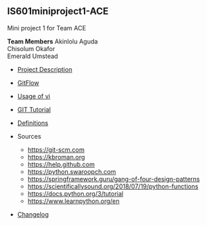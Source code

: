 ## IS601miniproject1-ACE
Mini project 1 for Team ACE   

**Team Members**
Akinlolu Aguda   
Chisolum Okafor  
Emerald Umstead  


* [Project Description](/project.md)   

* [GitFlow](/gitFlow.md)   

* [Usage of vi](/finishproject/commands1.md)   


* [GIT Tutorial](/tutorial.md)
    


* [Definitions](/alldefinitions.md)  


* Sources
     * https://git-scm.com
     * https://kbroman.org
     * https://help.github.com     
     * https://python.swaroopch.com   
     * https://springframework.guru/gang-of-four-design-patterns   
     * https://scientificallysound.org/2018/07/19/python-functions   
     * https://docs.python.org/3/tutorial   
     * https://www.learnpython.org/en     

 
* [Changelog](/changelog.md)



